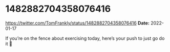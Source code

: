 # 1482882704358076416
https://twitter.com/TomFrankly/status/1482882704358076416
**Date:** 2022-01-17

If you’re on the fence about exercising today, here’s your push to just go do it 💪
